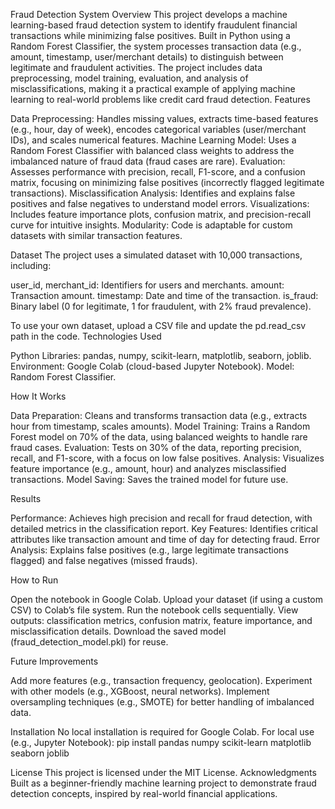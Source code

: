 Fraud Detection System
Overview
This project develops a machine learning-based fraud detection system to identify fraudulent financial transactions while minimizing false positives. Built in Python using a Random Forest Classifier, the system processes transaction data (e.g., amount, timestamp, user/merchant details) to distinguish between legitimate and fraudulent activities. The project includes data preprocessing, model training, evaluation, and analysis of misclassifications, making it a practical example of applying machine learning to real-world problems like credit card fraud detection.
Features

Data Preprocessing: Handles missing values, extracts time-based features (e.g., hour, day of week), encodes categorical variables (user/merchant IDs), and scales numerical features.
Machine Learning Model: Uses a Random Forest Classifier with balanced class weights to address the imbalanced nature of fraud data (fraud cases are rare).
Evaluation: Assesses performance with precision, recall, F1-score, and a confusion matrix, focusing on minimizing false positives (incorrectly flagged legitimate transactions).
Misclassification Analysis: Identifies and explains false positives and false negatives to understand model errors.
Visualizations: Includes feature importance plots, confusion matrix, and precision-recall curve for intuitive insights.
Modularity: Code is adaptable for custom datasets with similar transaction features.

Dataset
The project uses a simulated dataset with 10,000 transactions, including:

user_id, merchant_id: Identifiers for users and merchants.
amount: Transaction amount.
timestamp: Date and time of the transaction.
is_fraud: Binary label (0 for legitimate, 1 for fraudulent, with 2% fraud prevalence).

To use your own dataset, upload a CSV file and update the pd.read_csv path in the code.
Technologies Used

Python Libraries: pandas, numpy, scikit-learn, matplotlib, seaborn, joblib.
Environment: Google Colab (cloud-based Jupyter Notebook).
Model: Random Forest Classifier.

How It Works

Data Preparation: Cleans and transforms transaction data (e.g., extracts hour from timestamp, scales amounts).
Model Training: Trains a Random Forest model on 70% of the data, using balanced weights to handle rare fraud cases.
Evaluation: Tests on 30% of the data, reporting precision, recall, and F1-score, with a focus on low false positives.
Analysis: Visualizes feature importance (e.g., amount, hour) and analyzes misclassified transactions.
Model Saving: Saves the trained model for future use.

Results

Performance: Achieves high precision and recall for fraud detection, with detailed metrics in the classification report.
Key Features: Identifies critical attributes like transaction amount and time of day for detecting fraud.
Error Analysis: Explains false positives (e.g., large legitimate transactions flagged) and false negatives (missed frauds).

How to Run

Open the notebook in Google Colab.
Upload your dataset (if using a custom CSV) to Colab’s file system.
Run the notebook cells sequentially.
View outputs: classification metrics, confusion matrix, feature importance, and misclassification details.
Download the saved model (fraud_detection_model.pkl) for reuse.

Future Improvements

Add more features (e.g., transaction frequency, geolocation).
Experiment with other models (e.g., XGBoost, neural networks).
Implement oversampling techniques (e.g., SMOTE) for better handling of imbalanced data.

Installation
No local installation is required for Google Colab. For local use (e.g., Jupyter Notebook):
pip install pandas numpy scikit-learn matplotlib seaborn joblib

License
This project is licensed under the MIT License.
Acknowledgments
Built as a beginner-friendly machine learning project to demonstrate fraud detection concepts, inspired by real-world financial applications.

